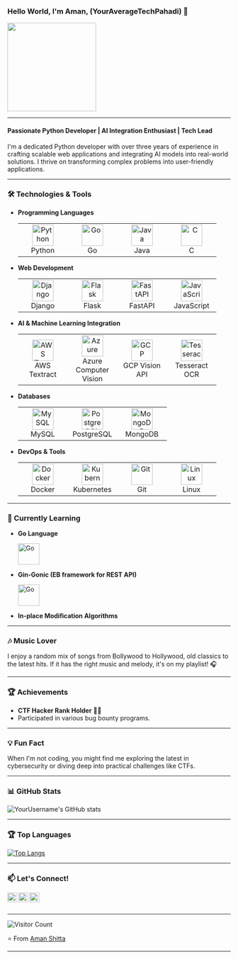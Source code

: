 ### Hello World, I'm Aman, (YourAverageTechPahadi) 👋

<img src="https://media.giphy.com/media/13HgwGsXF0aiGY/giphy.gif" width="200"/>

---

#### Passionate Python Developer | AI Integration Enthusiast | Tech Lead

I'm a dedicated Python developer with over three years of experience in crafting scalable web applications and integrating AI models into real-world solutions. I thrive on transforming complex problems into user-friendly applications.

---

### 🛠️ Technologies & Tools

- **Programming Languages**

  <table>
    <tr>
      <td align="center" width="96">
        <img src="https://www.vectorlogo.zone/logos/python/python-icon.svg" width="48" height="48" alt="Python" />
        <br>Python
      </td>
      <td align="center" width="96">
        <img src="https://www.vectorlogo.zone/logos/golang/golang-icon.svg" width="48" height="48" alt="Go" />
        <br>Go
      </td>
      <td align="center" width="96">
        <img src="https://www.vectorlogo.zone/logos/java/java-icon.svg" width="48" height="48" alt="Java" />
        <br>Java
      </td>
      <td align="center" width="96">
        <img src="https://www.vectorlogo.zone/logos/cprogramming/cprogramming-icon.svg" width="48" height="48" alt="C" />
        <br>C
      </td>
    </tr>
  </table>

- **Web Development**

  <table>
    <tr>
      <td align="center" width="96">
        <img src="https://www.vectorlogo.zone/logos/djangoproject/djangoproject-icon.svg" width="48" height="48" alt="Django" />
        <br>Django
      </td>
      <td align="center" width="96">
        <img src="https://www.vectorlogo.zone/logos/pocoo_flask/pocoo_flask-icon.svg" width="48" height="48" alt="Flask" />
        <br>Flask
      </td>
      <td align="center" width="96">
        <img src="https://www.vectorlogo.zone/logos/fastapi/fastapi-icon.svg" width="48" height="48" alt="FastAPI" />
        <br>FastAPI
      </td>
      <td align="center" width="96">
        <img src="https://www.vectorlogo.zone/logos/javascript/javascript-icon.svg" width="48" height="48" alt="JavaScript" />
        <br>JavaScript
      </td>
    </tr>
  </table>

- **AI & Machine Learning Integration**

  <table>
    <tr>
      <td align="center" width="96">
        <img src="https://www.vectorlogo.zone/logos/amazon_aws/amazon_aws-icon.svg" width="48" height="48" alt="AWS Textract" />
        <br>AWS Textract
      </td>
      <td align="center" width="96">
        <img src="https://www.vectorlogo.zone/logos/microsoft_azure/microsoft_azure-icon.svg" width="48" height="48" alt="Azure" />
        <br>Azure Computer Vision
      </td>
      <td align="center" width="96">
        <img src="https://www.vectorlogo.zone/logos/google_cloud/google_cloud-icon.svg" width="48" height="48" alt="GCP" />
        <br>GCP Vision API
      </td>
      <td align="center" width="96">
        <img src="https://upload.wikimedia.org/wikipedia/commons/6/69/Tesseract_logo.png" width="48" height="48" alt="Tesseract" />
        <br>Tesseract OCR
      </td>
    </tr>
  </table>

- **Databases**

  <table>
    <tr>
      <td align="center" width="96">
        <img src="https://www.vectorlogo.zone/logos/mysql/mysql-icon.svg" width="48" height="48" alt="MySQL" />
        <br>MySQL
      </td>
      <td align="center" width="96">
        <img src="https://www.vectorlogo.zone/logos/postgresql/postgresql-icon.svg" width="48" height="48" alt="PostgreSQL" />
        <br>PostgreSQL
      </td>
      <td align="center" width="96">
        <img src="https://www.vectorlogo.zone/logos/mongodb/mongodb-icon.svg" width="48" height="48" alt="MongoDB" />
        <br>MongoDB
      </td>
    </tr>
  </table>

- **DevOps & Tools**

  <table>
    <tr>
      <td align="center" width="96">
        <img src="https://www.vectorlogo.zone/logos/docker/docker-icon.svg" width="48" height="48" alt="Docker" />
        <br>Docker
      </td>
      <td align="center" width="96">
        <img src="https://www.vectorlogo.zone/logos/kubernetes/kubernetes-icon.svg" width="48" height="48" alt="Kubernetes" />
        <br>Kubernetes
      </td>
      <td align="center" width="96">
        <img src="https://www.vectorlogo.zone/logos/git-scm/git-scm-icon.svg" width="48" height="48" alt="Git" />
        <br>Git
      </td>
      <td align="center" width="96">
        <img src="https://www.vectorlogo.zone/logos/linux/linux-icon.svg" width="48" height="48" alt="Linux" />
        <br>Linux
      </td>
    </tr>
  </table>

---

### 🌱 Currently Learning

- **Go Language**

  <img src="https://www.vectorlogo.zone/logos/golang/golang-icon.svg" width="48" height="48" alt="Go" />

- **Gin-Gonic (EB framework for REST API)**

  <img src="https://avatars.githubusercontent.com/u/7894478?s=48&v=4" width="48" height="48" alt="Go" />

- **In-place Modification Algorithms**

---

### 🎶 Music Lover

I enjoy a random mix of songs from Bollywood to Hollywood, old classics to the latest hits. If it has the right music and melody, it's on my playlist! 🎧

---

### 🏆 Achievements

- **CTF Hacker Rank Holder** 🕵️‍♂️
- Participated in various bug bounty programs.

---

### 💡 Fun Fact

When I'm not coding, you might find me exploring the latest in cybersecurity or diving deep into practical challenges like CTFs.

---

### 📊 GitHub Stats

![YourUsername's GitHub stats](https://github-readme-stats.vercel.app/api?username=Aman-Shitta&show_icons=true&theme=radical)

---

### 🏆 Top Languages

[![Top Langs](https://github-readme-stats.vercel.app/api/top-langs/?username=Aman-Shitta&layout=compact&theme=radical)](#)

---

### 📫 Let's Connect!

[<img align="left" alt="GitHub" width="22px" src="https://cdn.jsdelivr.net/npm/simple-icons@v3/icons/github.svg" />](https://github.com/Aman-Shitta)
[<img align="left" alt="LinkedIn" width="22px" src="https://cdn.jsdelivr.net/npm/simple-icons@v3/icons/linkedin.svg" />](https://www.linkedin.com/in/aman-shitta-387b0a164)
[<img align="left" alt="Email" width="22px" src="https://cdn.jsdelivr.net/npm/simple-icons@v3/icons/gmail.svg" />](mailto:amanshitta18+tech@gmail.com)

<br><br>

---

![Visitor Count](https://profile-counter.glitch.me/{Aman-Shitta}/count.svg)

⭐️ From [Aman Shitta](https://github.com/Aman-Shitta)

---
